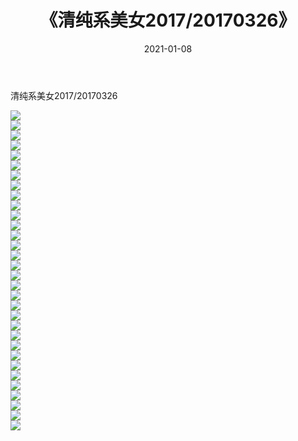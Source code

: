 ﻿---
layout: post
title:  《清纯系美女2017/20170326》
date:   2021-01-08
img: http://pic.660000.xyz/1:/清纯系美女/2017/20170326/000.jpg
categories: [美女, 清纯, 唯美]
---

清纯系美女2017/20170326

 ![](http://pic.660000.xyz/1:/清纯系美女/2017/20170326/001.png) <br>![](http://pic.660000.xyz/1:/清纯系美女/2017/20170326/002.png) <br>![](http://pic.660000.xyz/1:/清纯系美女/2017/20170326/003.png) <br>![](http://pic.660000.xyz/1:/清纯系美女/2017/20170326/004.png) <br>![](http://pic.660000.xyz/1:/清纯系美女/2017/20170326/005.png) <br>![](http://pic.660000.xyz/1:/清纯系美女/2017/20170326/006.png) <br>![](http://pic.660000.xyz/1:/清纯系美女/2017/20170326/007.png) <br>![](http://pic.660000.xyz/1:/清纯系美女/2017/20170326/008.png) <br>![](http://pic.660000.xyz/1:/清纯系美女/2017/20170326/009.png) <br>![](http://pic.660000.xyz/1:/清纯系美女/2017/20170326/010.png) <br>![](http://pic.660000.xyz/1:/清纯系美女/2017/20170326/011.png) <br>![](http://pic.660000.xyz/1:/清纯系美女/2017/20170326/012.png) <br>![](http://pic.660000.xyz/1:/清纯系美女/2017/20170326/013.png) <br>![](http://pic.660000.xyz/1:/清纯系美女/2017/20170326/014.png) <br>![](http://pic.660000.xyz/1:/清纯系美女/2017/20170326/015.png) <br>![](http://pic.660000.xyz/1:/清纯系美女/2017/20170326/016.png) <br>![](http://pic.660000.xyz/1:/清纯系美女/2017/20170326/017.png) <br>![](http://pic.660000.xyz/1:/清纯系美女/2017/20170326/018.png) <br>![](http://pic.660000.xyz/1:/清纯系美女/2017/20170326/019.png) <br>![](http://pic.660000.xyz/1:/清纯系美女/2017/20170326/020.png) <br>![](http://pic.660000.xyz/1:/清纯系美女/2017/20170326/021.png) <br>![](http://pic.660000.xyz/1:/清纯系美女/2017/20170326/022.png) <br>![](http://pic.660000.xyz/1:/清纯系美女/2017/20170326/023.png) <br>![](http://pic.660000.xyz/1:/清纯系美女/2017/20170326/024.png) <br>![](http://pic.660000.xyz/1:/清纯系美女/2017/20170326/025.png) <br>![](http://pic.660000.xyz/1:/清纯系美女/2017/20170326/026.png) <br>![](http://pic.660000.xyz/1:/清纯系美女/2017/20170326/027.png) <br>![](http://pic.660000.xyz/1:/清纯系美女/2017/20170326/028.png) <br>![](http://pic.660000.xyz/1:/清纯系美女/2017/20170326/029.png) <br>![](http://pic.660000.xyz/1:/清纯系美女/2017/20170326/030.png) <br>![](http://pic.660000.xyz/1:/清纯系美女/2017/20170326/031.png) <br>![](http://pic.660000.xyz/1:/清纯系美女/2017/20170326/032.png) <br>